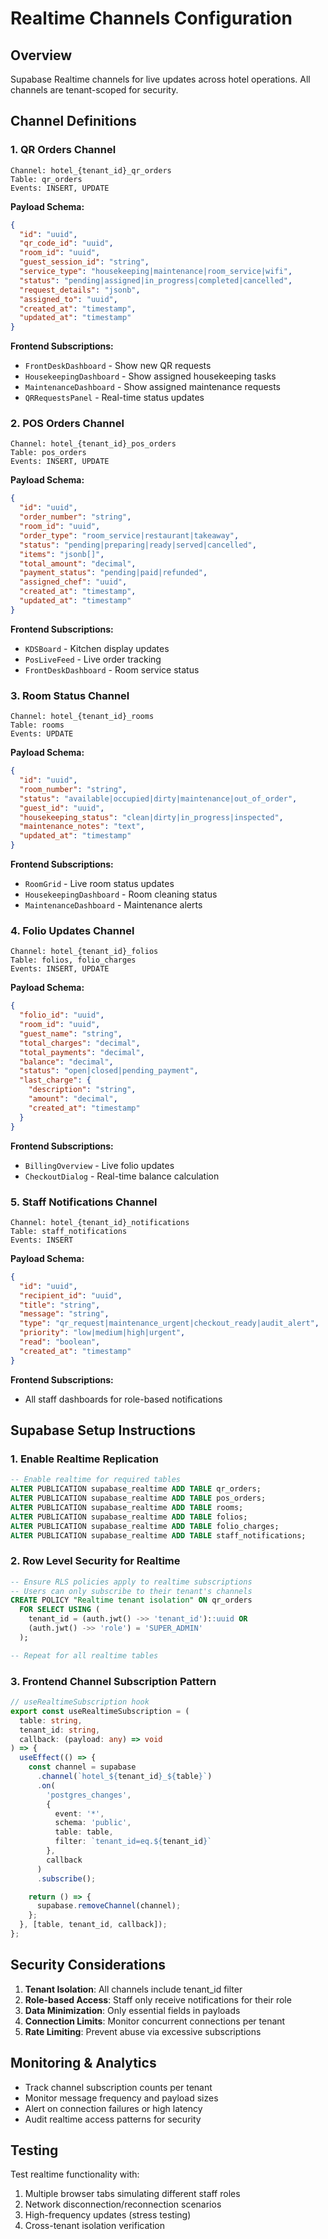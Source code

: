 # Realtime Channels Configuration

## Overview
Supabase Realtime channels for live updates across hotel operations. All channels are tenant-scoped for security.

## Channel Definitions

### 1. QR Orders Channel
```
Channel: hotel_{tenant_id}_qr_orders
Table: qr_orders
Events: INSERT, UPDATE
```

**Payload Schema:**
```json
{
  "id": "uuid",
  "qr_code_id": "uuid", 
  "room_id": "uuid",
  "guest_session_id": "string",
  "service_type": "housekeeping|maintenance|room_service|wifi",
  "status": "pending|assigned|in_progress|completed|cancelled",
  "request_details": "jsonb",
  "assigned_to": "uuid",
  "created_at": "timestamp",
  "updated_at": "timestamp"
}
```

**Frontend Subscriptions:**
- `FrontDeskDashboard` - Show new QR requests
- `HousekeepingDashboard` - Show assigned housekeeping tasks
- `MaintenanceDashboard` - Show assigned maintenance requests
- `QRRequestsPanel` - Real-time status updates

### 2. POS Orders Channel  
```
Channel: hotel_{tenant_id}_pos_orders
Table: pos_orders
Events: INSERT, UPDATE
```

**Payload Schema:**
```json
{
  "id": "uuid",
  "order_number": "string",
  "room_id": "uuid", 
  "order_type": "room_service|restaurant|takeaway",
  "status": "pending|preparing|ready|served|cancelled",
  "items": "jsonb[]",
  "total_amount": "decimal",
  "payment_status": "pending|paid|refunded",
  "assigned_chef": "uuid",
  "created_at": "timestamp",
  "updated_at": "timestamp"
}
```

**Frontend Subscriptions:**
- `KDSBoard` - Kitchen display updates
- `PosLiveFeed` - Live order tracking
- `FrontDeskDashboard` - Room service status

### 3. Room Status Channel
```
Channel: hotel_{tenant_id}_rooms
Table: rooms  
Events: UPDATE
```

**Payload Schema:**
```json
{
  "id": "uuid",
  "room_number": "string",
  "status": "available|occupied|dirty|maintenance|out_of_order",
  "guest_id": "uuid",
  "housekeeping_status": "clean|dirty|in_progress|inspected",
  "maintenance_notes": "text",
  "updated_at": "timestamp"
}
```

**Frontend Subscriptions:**
- `RoomGrid` - Live room status updates
- `HousekeepingDashboard` - Room cleaning status
- `MaintenanceDashboard` - Maintenance alerts

### 4. Folio Updates Channel
```
Channel: hotel_{tenant_id}_folios
Table: folios, folio_charges
Events: INSERT, UPDATE
```

**Payload Schema:**
```json
{
  "folio_id": "uuid",
  "room_id": "uuid",
  "guest_name": "string",
  "total_charges": "decimal",
  "total_payments": "decimal", 
  "balance": "decimal",
  "status": "open|closed|pending_payment",
  "last_charge": {
    "description": "string",
    "amount": "decimal",
    "created_at": "timestamp"
  }
}
```

**Frontend Subscriptions:**
- `BillingOverview` - Live folio updates
- `CheckoutDialog` - Real-time balance calculation

### 5. Staff Notifications Channel
```
Channel: hotel_{tenant_id}_notifications
Table: staff_notifications
Events: INSERT
```

**Payload Schema:**
```json
{
  "id": "uuid",
  "recipient_id": "uuid",
  "title": "string",
  "message": "string", 
  "type": "qr_request|maintenance_urgent|checkout_ready|audit_alert",
  "priority": "low|medium|high|urgent",
  "read": "boolean",
  "created_at": "timestamp"
}
```

**Frontend Subscriptions:**
- All staff dashboards for role-based notifications

## Supabase Setup Instructions

### 1. Enable Realtime Replication
```sql
-- Enable realtime for required tables
ALTER PUBLICATION supabase_realtime ADD TABLE qr_orders;
ALTER PUBLICATION supabase_realtime ADD TABLE pos_orders;
ALTER PUBLICATION supabase_realtime ADD TABLE rooms;
ALTER PUBLICATION supabase_realtime ADD TABLE folios;
ALTER PUBLICATION supabase_realtime ADD TABLE folio_charges;
ALTER PUBLICATION supabase_realtime ADD TABLE staff_notifications;
```

### 2. Row Level Security for Realtime
```sql
-- Ensure RLS policies apply to realtime subscriptions
-- Users can only subscribe to their tenant's channels
CREATE POLICY "Realtime tenant isolation" ON qr_orders
  FOR SELECT USING (
    tenant_id = (auth.jwt() ->> 'tenant_id')::uuid OR
    (auth.jwt() ->> 'role') = 'SUPER_ADMIN'
  );

-- Repeat for all realtime tables
```

### 3. Frontend Channel Subscription Pattern
```typescript
// useRealtimeSubscription hook
export const useRealtimeSubscription = (
  table: string,
  tenant_id: string,
  callback: (payload: any) => void
) => {
  useEffect(() => {
    const channel = supabase
      .channel(`hotel_${tenant_id}_${table}`)
      .on(
        'postgres_changes',
        {
          event: '*',
          schema: 'public',
          table: table,
          filter: `tenant_id=eq.${tenant_id}`
        },
        callback
      )
      .subscribe();

    return () => {
      supabase.removeChannel(channel);
    };
  }, [table, tenant_id, callback]);
};
```

## Security Considerations

1. **Tenant Isolation**: All channels include tenant_id filter
2. **Role-based Access**: Staff only receive notifications for their role
3. **Data Minimization**: Only essential fields in payloads
4. **Connection Limits**: Monitor concurrent connections per tenant
5. **Rate Limiting**: Prevent abuse via excessive subscriptions

## Monitoring & Analytics

- Track channel subscription counts per tenant
- Monitor message frequency and payload sizes
- Alert on connection failures or high latency
- Audit realtime access patterns for security

## Testing

Test realtime functionality with:
1. Multiple browser tabs simulating different staff roles
2. Network disconnection/reconnection scenarios  
3. High-frequency updates (stress testing)
4. Cross-tenant isolation verification